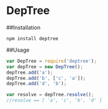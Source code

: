 # DepTree

##Installation

```
npm install deptree
```

##Usage

```js
var DepTree = require('deptree');
var depTree = new DepTree();
depTree.add('a');
depTree.add('b', ['c', 'a']);
depTree.add('d', 'b');

var resolve = depTree.resolve();
//resolve == [ 'a', 'c', 'b', 'd' ]
```
